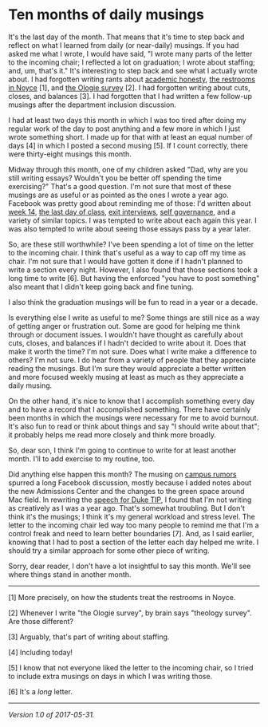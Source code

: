 Ten months of daily musings
===========================

It's the last day of the month.  That means that it's time to step
back and reflect on what I learned from daily (or near-daily) musings.
If you had asked me what I wrote, I would have said, "I wrote many parts
of the letter to the incoming chair; I reflected a lot on graduation;
I wrote about staffing; and, um, that's it."  It's interesting to
step back and see what I actually wrote about.    I had forgotten
writing rants about [academic honesty](academic-honesty-2015-05-07),
[the restrooms in Noyce](noyce-restrooms) [1], and [the Ologie
survey](ologie-survey-2017-05-04) [2].  I had forgotten writing about
cuts, closes, and balances [3].  I had forgotten that I had written a
few follow-up musings after the department inclusion discussion.

I had at least two days this month in which I was too tired after doing
my regular work of the day to post anything and a few more in which I
just wrote something short.  I made up for that with at least an equal
number of days [4] in which I posted a second musing [5].  If I count
correctly, there were thirty-eight musings this month.

Midway through this month, one of my children asked "Dad, why are
you still writing essays?  Wouldn't you be better off spending the
time exercising?"  That's a good question.  I'm not sure that most of
these musings are as useful or as pointed as the ones I wrote a year ago.
Facebook was pretty good about reminding me of those: I'd written about
[week 14](naming-week-14), [the last day of class](last-day-of-class),
[exit interviews](exit-interviews), [self governance](self-gov-musings),
and a variety of similar topics.  I was tempted to write about each
again this year.  I was also tempted to write about seeing those essays
pass by a year later.

So, are these still worthwhile?  I've been spending a lot of time on the
letter to the incoming chair.  I think that's useful as a way to cap off
my time as chair.  I'm not sure that I would have gotten it done if I
hadn't planned to write a section every night.  However, I also found
that those sections took a long time to write [6].  But having the 
enforced "you have to post something" also meant that I didn't keep
going back and fine tuning.

I also think the graduation musings will be fun to read in a year or
a decade.

Is everything else I write as useful to me?  Some things are still nice as
a way of getting anger or frustration out.  Some are good for helping me
think through or document issues.  I wouldn't have thought as carefully
about cuts, closes, and balances if I hadn't decided to write about it.
Does that make it worth the time?  I'm not sure.  Does what I write
make a difference to others?  I'm not sure.  I do hear from a variety
of people that they appreciate reading the musings.  But I'm sure they
would appreciate a better written and more focused weekly musing at
least as much as they appreciate a daily musing.

On the other hand, it's nice to know that I accomplish something every day
and to have a record that I accomplished something.  There have certainly
been months in which the musings were necessary for me to avoid burnout.
It's also fun to read or think about things and say "I should write about
that"; it probably helps me read more closely and think more broadly.

So, dear son, I think I'm going to continue to write for at least another
month.  I'll to add exercise to my routine, too.

Did anything else happen this month?  The musing on [campus
rumors](campus-rumors) spurred a long Facebook discussion, mostly
because I added notes about the new Admissions Center and the changes
to the green space around Mac field.  In rewriting the [speech for Duke
TIP](duke-tip-2017), I found that I'm not writing as creatively as I
was a year ago.  That's somewhat troubling.  But I don't think it's the
musings; I think it's my general workload and stress level.  The letter to
the incoming chair led way too many people to remind me that I'm a control
freak and need to learn better boundaries [7].  And, as I said earlier,
knowing that I had to post a section of the letter each day helped me
write.  I should try a similar approach for some other piece of writing.

Sorry, dear reader, I don't have a lot insightful to say this month.
We'll see where things stand in another month.

---

[1] More precisely, on how the students treat the restrooms in Noyce.

[2] Whenever I write "the Ologie survey", by brain says "theology
survey".  Are those different?

[3] Arguably, that's part of writing about staffing.

[4] Including today!

[5] I know that not everyone liked the letter to the incoming chair,
so I tried to include extra musings on days in which I was writing those.

[6] It's a *long* letter.

---

*Version 1.0 of 2017-05-31.*
